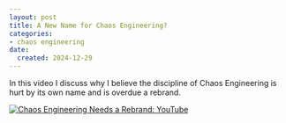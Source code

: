 ```yaml
---
layout: post
title: A New Name for Chaos Engineering?
categories:
- chaos engineering
date:
  created: 2024-12-29
---
```


In this video I discuss why I believe the discipline of Chaos Engineering is  hurt by its own name and is overdue a rebrand.

<!-- more -->

[![Chaos Engineering Needs a Rebrand: YouTube](https://img.youtube.com/vi/IimQocQBErI/0.jpg)](https://www.youtube.com/watch?v=IimQocQBErI)